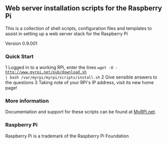 ## Web server installation scripts for the Raspberry Pi

This is a collection of shell scripts, configuration files and templates
to assist in setting up a web server stack for the Raspberry Pi

Version 0.9.001

### Quick Start

  1 Logged in to a working RPi, enter the lines
  <code>wget -O - http://www.myrpi.net/pub/download.sh | bash
  /var/myrpi/myrpi/scripts/install.sh</code>
  2 Give sensible answers to the questions
  3 Taking note of your RPi's IP address, visit its new home page!

### More information

Documentation and support for these scripts can be found at
[MyRPi.net](http://www.myrpi.net/wiki).

### Raspberry Pi

Raspberry Pi is a trademark of the Raspberry Pi Foundation
